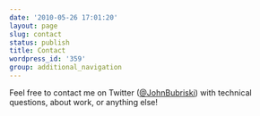 ```yaml
---
date: '2010-05-26 17:01:20'
layout: page
slug: contact
status: publish
title: Contact
wordpress_id: '359'
group: additional_navigation
---
```


Feel free to contact me on Twitter ([@JohnBubriski](https://twitter.com/#!/JohnBubriski)) with technical questions, about work, or anything else!